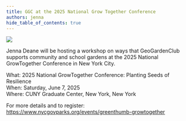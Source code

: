```yaml
---
title: GGC at the 2025 National Grow Together Conference
authors: jenna
hide_table_of_contents: true
---
```


<img src="https://www.nycgovparks.org/pagefiles/203/DSC-0001-Greenthumb-Grow-Together-Conf-4-1-594-mp-event-banner__67ae4caba360f.jpg"/>

Jenna Deane will be hosting a workshop on ways that GeoGardenClub supports community and school gardens at the 2025 National GrowTogether Conference in New York City.

What: 2025 National GrowTogether Conference: Planting Seeds of Resilience<br />
When: Saturday, June 7, 2025 <br />
Where: CUNY Graduate Center, New York, New York <br />

For more details and to register: https://www.nycgovparks.org/events/greenthumb-growtogether




